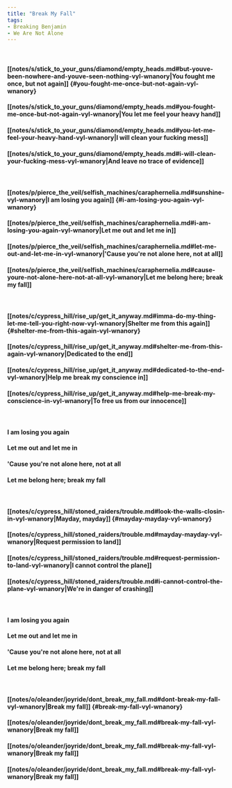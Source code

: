 ```yaml
---
title: "Break My Fall"
tags:
- Breaking Benjamin
- We Are Not Alone
---
```

&nbsp;
#### [[notes/s/stick_to_your_guns/diamond/empty_heads.md#but-youve-been-nowhere-and-youve-seen-nothing-vyl-wnanory|You fought me once, but not again]] {#you-fought-me-once-but-not-again-vyl-wnanory}
#### [[notes/s/stick_to_your_guns/diamond/empty_heads.md#you-fought-me-once-but-not-again-vyl-wnanory|You let me feel your heavy hand]]
#### [[notes/s/stick_to_your_guns/diamond/empty_heads.md#you-let-me-feel-your-heavy-hand-vyl-wnanory|I will clean your fucking mess]]
#### [[notes/s/stick_to_your_guns/diamond/empty_heads.md#i-will-clean-your-fucking-mess-vyl-wnanory|And leave no trace of evidence]]
&nbsp;
#### [[notes/p/pierce_the_veil/selfish_machines/caraphernelia.md#sunshine-vyl-wnanory|I am losing you again]] {#i-am-losing-you-again-vyl-wnanory}
#### [[notes/p/pierce_the_veil/selfish_machines/caraphernelia.md#i-am-losing-you-again-vyl-wnanory|Let me out and let me in]]
#### [[notes/p/pierce_the_veil/selfish_machines/caraphernelia.md#let-me-out-and-let-me-in-vyl-wnanory|'Cause you're not alone here, not at all]]
#### [[notes/p/pierce_the_veil/selfish_machines/caraphernelia.md#cause-youre-not-alone-here-not-at-all-vyl-wnanory|Let me belong here; break my fall]]
&nbsp;
#### [[notes/c/cypress_hill/rise_up/get_it_anyway.md#imma-do-my-thing-let-me-tell-you-right-now-vyl-wnanory|Shelter me from this again]] {#shelter-me-from-this-again-vyl-wnanory}
#### [[notes/c/cypress_hill/rise_up/get_it_anyway.md#shelter-me-from-this-again-vyl-wnanory|Dedicated to the end]]
#### [[notes/c/cypress_hill/rise_up/get_it_anyway.md#dedicated-to-the-end-vyl-wnanory|Help me break my conscience in]]
#### [[notes/c/cypress_hill/rise_up/get_it_anyway.md#help-me-break-my-conscience-in-vyl-wnanory|To free us from our innocence]]
&nbsp;
#### I am losing you again
#### Let me out and let me in
#### 'Cause you're not alone here, not at all
#### Let me belong here; break my fall
&nbsp;
#### [[notes/c/cypress_hill/stoned_raiders/trouble.md#look-the-walls-closin-in-vyl-wnanory|Mayday, mayday]] {#mayday-mayday-vyl-wnanory}
#### [[notes/c/cypress_hill/stoned_raiders/trouble.md#mayday-mayday-vyl-wnanory|Request permission to land]]
#### [[notes/c/cypress_hill/stoned_raiders/trouble.md#request-permission-to-land-vyl-wnanory|I cannot control the plane]]
#### [[notes/c/cypress_hill/stoned_raiders/trouble.md#i-cannot-control-the-plane-vyl-wnanory|We're in danger of crashing]]
&nbsp;
#### I am losing you again
#### Let me out and let me in
#### 'Cause you're not alone here, not at all
#### Let me belong here; break my fall
&nbsp;
#### [[notes/o/oleander/joyride/dont_break_my_fall.md#dont-break-my-fall-vyl-wnanory|Break my fall]] {#break-my-fall-vyl-wnanory}
#### [[notes/o/oleander/joyride/dont_break_my_fall.md#break-my-fall-vyl-wnanory|Break my fall]]
#### [[notes/o/oleander/joyride/dont_break_my_fall.md#break-my-fall-vyl-wnanory|Break my fall]]
#### [[notes/o/oleander/joyride/dont_break_my_fall.md#break-my-fall-vyl-wnanory|Break my fall]]
